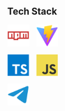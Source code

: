 ## Tech Stack

<img src="./assets/npm.svg" width=50 />&nbsp;&nbsp;&nbsp;
<img src="./assets/vite.svg" width=50 />

<img src="./assets/typescript.svg" width=50 />&nbsp;&nbsp;&nbsp;
<img src="./assets/javascript.svg" width=50 />

<img src="./assets/telegram.svg" width=50 />
